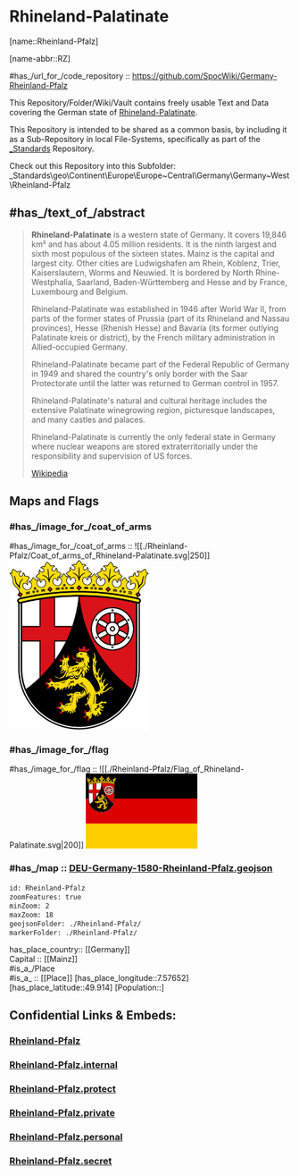 ﻿---
has_id_wikidata: Q1200
location:
- 49.914
- 7.57652
type: State
ISO3166_2: DE-RP
SpocWebEntityId: 36021
isDeleted: false
Confidential: public
tags:
- geo/State
icon: Flag_of_Rhineland-Palatinate
head_of_government: "[[_Standards/WikiData/WD~Malu Dreyer]]"
legislative_body:
- "[[_Standards/WikiData/WD~Landtag of Rhineland-Palatinate]]"
highest_point: '[[_Standards/WikiData/WD~Erbeskopf]]'
contains_the_administrative_territorial_entity:
- '[[_Standards/WikiData/WD~Rheinhessen-Pfalz]]'
- "[[_Standards/WikiData/WD~Trier Government Region]]"
- "[[_Standards/WikiData/WD~Koblenz Government Region]]"
- "[[_Standards/WikiData/WD~Montabaur Government Region]]"
- '[[_Standards/WikiData/WD~Q2137712]]'
- "[[_Standards/WikiData/WD~Rheinhessen Government Region]]"
- '[[_Standards/WikiData/WD~Mainz]]'
- '[[_Standards/WikiData/WD~Ludwigshafen]]'
- '[[_Standards/WikiData/WD~Koblenz]]'
- '[[_Standards/WikiData/WD~Trier]]'
- '[[_Standards/WikiData/WD~Kaiserslautern]]'
- '[[_Standards/WikiData/WD~Worms]]'
- "[[_Standards/WikiData/WD~Neustadt an der Weinstraße]]"
- '[[_Standards/WikiData/WD~Speyer]]'
- '[[_Standards/WikiData/WD~Frankenthal]]'
- "[[_Standards/WikiData/WD~Landau in der Pfalz]]"
- '[[_Standards/WikiData/WD~Germersheim]]'
- "[[_Standards/WikiData/WD~Südliche Weinstraße]]"
- '[[_Standards/WikiData/WD~Rhein-Pfalz]]'
- '[[_Standards/WikiData/WD~Südwestpfalz]]'
- '[[_Standards/WikiData/WD~Kaiserslautern]]'
- "[[_Standards/WikiData/WD~Bad Dürkheim (district)]]"
- '[[_Standards/WikiData/WD~Kusel]]'
- '[[_Standards/WikiData/WD~Alzey-Worms]]'
- '[[_Standards/WikiData/WD~Donnersbergkreis]]'
- '[[_Standards/WikiData/WD~Mainz-Bingen]]'
- '[[_Standards/WikiData/WD~Rhein-Hunsrück-Kreis]]'
- '[[_Standards/WikiData/WD~Birkenfeld]]'
- "[[_Standards/WikiData/WD~Bad Kreuznach]]"
- '[[_Standards/WikiData/WD~Trier-Saarburg]]'
- '[[_Standards/WikiData/WD~Vulkaneifel]]'
- "[[_Standards/WikiData/WD~Eifelkreis Bitburg-Prüm]]"
- '[[_Standards/WikiData/WD~Bernkastel-Wittlich]]'
- '[[_Standards/WikiData/WD~Cochem-Zell]]'
- '[[_Standards/WikiData/WD~Mayen-Koblenz]]'
- '[[_Standards/WikiData/WD~Ahrweiler]]'
- '[[_Standards/WikiData/WD~Westerwaldkreis]]'
- '[[_Standards/WikiData/WD~Rhein-Lahn-Kreis]]'
- '[[_Standards/WikiData/WD~Neuwied]]'
- "[[_Standards/WikiData/WD~Altenkirchen district]]"
- '[[_Standards/WikiData/WD~Pirmasens]]'
- '[[_Standards/WikiData/WD~Zweibrücken]]'
coat_of_arms: "[[_Standards/WikiData/WD~coat of arms of Rhineland-Palatinate]]"
lowest_point: '[[_Standards/WikiData/WD~Nonnenwerth]]'
flag: "[[_Standards/WikiData/WD~flag of Rhineland-Palatinate]]"
instance_of:
- "[[_Standards/WikiData/WD~federated state of Germany]]"
archives_at: "[[_Standards/WikiData/WD~Landeshauptarchiv Koblenz]]"
history_of_topic: "[[_Standards/WikiData/WD~history of Rhineland-Palatinate]]"
highest_judicial_authority: "[[_Standards/WikiData/WD~Constitutional Court of Rhineland-Palatinate]]"
described_by_source:
- "[[_Standards/WikiData/WD~Armenian Soviet Encyclopedia]]"
topic_s_main_Wikimedia_portal: "[[_Standards/WikiData/WD~Portal:Rhineland-Palatinate]]"
office_held_by_head_of_government: "[[_Standards/WikiData/WD~Minister-President of Rhineland-Palatinate]]"
category_for_honorary_citizens_of_entity: '[[_Standards/WikiData/WD~Q19473381]]'
shares_border_with:
- '[[_Standards/WikiData/WD~Lorraine]]'
- '[[_Standards/WikiData/WD~Baden-Württemberg]]'
- "[[_Standards/WikiData/WD~Province of Liege]]"
- "[[_Standards/WikiData/WD~North Rhine-Westphalia]]"
- '[[_Standards/WikiData/WD~Hesse]]'
- '[[_Standards/WikiData/WD~Saarland]]'
- '[[_Standards/WikiData/WD~Moselle]]'
- '[[_Standards/WikiData/WD~Bas-Rhin]]'
- '[[_Standards/WikiData/WD~Wallonia]]'
permanent_duplicated_item:
- '[[_Standards/WikiData/WD~Q25930020]]'
open_data_portal:
- "[[_Standards/WikiData/WD~Open-Government-Data-Portal Rheinland-Pfalz]]"
economy_of_topic: "[[_Standards/WikiData/WD~economy of Rhineland-Palatinate]]"
award_received: '[[_Standards/WikiData/WD~BigBrotherAwards]]'
geoshape: "http://commons.wikimedia.org/data/main/Data:Rheinland-Pfalz.map"
locator_map_image: "http://commons.wikimedia.org/wiki/Special:FilePath/Locator%20map%20Rhineland-Palatinate%20in%20Germany.svg"
image: "http://commons.wikimedia.org/wiki/Special:FilePath/Mainz%20Deutschhaus%20BW%202012-08-18%2013-28-02.jpg"
page_banner: "http://commons.wikimedia.org/wiki/Special:FilePath/Rhine%20valley%20banner.jpg"
official_website: "https://www.rlp.de/"
ISO_3166_2_code: DE-RP
HASC:
- DE.RP
FIPS_10_4_countries_and_regions_: GM08
Commons_gallery: Rheinland-Pfalz
X_username: rlpNews
pronunciation_audio: "http://commons.wikimedia.org/wiki/Special:FilePath/De-Rheinland-Pfalz2.ogg"
Facebook_username: landesregierungrheinlandpfalz
Instagram_username: ministerpraesidentin.rlp
coordinate_location: "Point(7.449722 49.913056)"
capital: '[[_Standards/WikiData/WD~Mainz]]'
located_in_time_zone:
- "[[_Standards/WikiData/WD~UTC+01:00]]"
- "[[_Standards/WikiData/WD~UTC+02:00]]"
language_used:
- '[[_Standards/WikiData/WD~Luxembourgish]]'
- "[[_Standards/WikiData/WD~Palatinate German]]"
located_in_the_administrative_territorial_entity: '[[_Standards/WikiData/WD~Germany]]'
country: '[[_Standards/WikiData/WD~Germany]]'
elevation_above_sea_level: 89
German_regional_key: 07
NUTS_code: DEB
area: 19853.36
population: 4084844
OmegaWiki_Defined_Meaning: 642911
inception: 1946-08-30
has_time_started: 1946-08-30
coat_of_arms_image: "http://commons.wikimedia.org/wiki/Special:FilePath/Coat%20of%20arms%20of%20Rhineland-Palatinate.svg"
flag_image: "http://commons.wikimedia.org/wiki/Special:FilePath/Flag%20of%20Rhineland-Palatinate.svg"
Commons_category: Rhineland-Palatinate
native_label:
- Rheinland-Pfalz
official_name: Rheinland-Pfalz
Dewey_Decimal_Classification: 2--4343
cssclasses:
- state
publish: true
linkTitle: 
keywords: 
layout: 
publishDate: 
expiryDate: 
aliases:
- Rhineland-Palatinate
- Rheinland-Pfalz
---

# Rhineland-Palatinate

[name::Rheinland-Pfalz] 

[name-abbr::RZ] 

#has_/url_for_/code_repository :: https://github.com/SpocWiki/Germany-Rheinland-Pfalz 

This Repository/Folder/Wiki/Vault contains freely usable Text and Data 
covering the German state of [Rhineland-Palatinate](https://en.wikipedia.org/wiki/Rhineland-Palatinate).   

This Repository is intended to be shared as a common basis, 
by including it as a Sub-Repository in local File-Systems, 
specifically as part of the [\_Standards](https://github.com/SpocWiki/_Standards) Repository. 

Check out this Repository into this Subfolder: 
\_Standards\geo\Continent\Europe\Europe~Central\Germany\Germany~West\Rheinland-Pfalz 


## #has_/text_of_/abstract  


> **Rhineland-Palatinate** is a western state of Germany. 
> It covers 19,846 km² and has about 4.05 million residents. 
> It is the ninth largest and sixth most populous of the sixteen states. 
> Mainz is the capital and largest city. Other cities are Ludwigshafen am Rhein, 
> Koblenz, Trier, Kaiserslautern, Worms and Neuwied. 
> It is bordered by North Rhine-Westphalia, Saarland, Baden-Württemberg and Hesse 
> and by France, Luxembourg and Belgium.
>
> Rhineland-Palatinate was established in 1946 after World War II, from parts of the 
> former states of Prussia (part of its Rhineland and Nassau provinces), 
> Hesse (Rhenish Hesse) and Bavaria (its former outlying Palatinate kreis or district), 
> by the French military administration in Allied-occupied Germany. 
> 
> Rhineland-Palatinate became part of the Federal Republic of Germany in 1949 
> and shared the country's only border with the Saar Protectorate 
> until the latter was returned to German control in 1957. 
> 
> Rhineland-Palatinate's natural and cultural heritage includes 
> the extensive Palatinate winegrowing region, picturesque landscapes, 
> and many castles and palaces. 
> 
> Rhineland-Palatinate is currently the only federal state in Germany 
> where nuclear weapons are stored extraterritorially 
> under the responsibility and supervision of US forces.
>
> [Wikipedia](https://en.wikipedia.org/wiki/Rhineland-Palatinate) 


## Maps and Flags 

### #has_/image_for_/coat_of_arms 


#has_/image_for_/coat_of_arms :: ![[./Rheinland-Pfalz/Coat_of_arms_of_Rhineland-Palatinate.svg|250]]<img src="./Rheinland-Pfalz/Coat_of_arms_of_Rhineland-Palatinate.svg" width=250/> 

### #has_/image_for_/flag


#has_/image_for_/flag :: ![[./Rheinland-Pfalz/Flag_of_Rhineland-Palatinate.svg|200]] <img src="./Rheinland-Pfalz/Flag_of_Rhineland-Palatinate.svg" width=200/> 


### #has_/map :: [DEU-Germany-1580-Rheinland-Pfalz.geojson](./Rheinland-Pfalz/DEU-Germany-1580-Rheinland-Pfalz.geojson) 


```leaflet
id: Rheinland-Pfalz
zoomFeatures: true 
minZoom: 2 
maxZoom: 18
geojsonFolder: ./Rheinland-Pfalz/
markerFolder: ./Rheinland-Pfalz/
```

has_place_country:: [[Germany]]  
Capital :: [[Mainz]]  
#is_a_/Place  
#is_a_ :: [[Place]] 
[has_place_longitude::7.57652] 
[has_place_latitude::49.914] 
[Population::] 



## Confidential Links & Embeds: 

### [Rheinland-Pfalz](/_public/Earth/Continent/Europe/Europe~Central/Germany/Germany~West/Rheinland-Pfalz.md) 

### [Rheinland-Pfalz.internal](/_internal/Earth/Continent/Europe/Europe~Central/Germany/Germany~West/Rheinland-Pfalz.internal.md) 

### [Rheinland-Pfalz.protect](/_protect/Earth/Continent/Europe/Europe~Central/Germany/Germany~West/Rheinland-Pfalz.protect.md) 

### [Rheinland-Pfalz.private](/_private/Earth/Continent/Europe/Europe~Central/Germany/Germany~West/Rheinland-Pfalz.private.md) 

### [Rheinland-Pfalz.personal](/_personal/Earth/Continent/Europe/Europe~Central/Germany/Germany~West/Rheinland-Pfalz.personal.md) 

### [Rheinland-Pfalz.secret](/_secret/Earth/Continent/Europe/Europe~Central/Germany/Germany~West/Rheinland-Pfalz.secret.md) 
